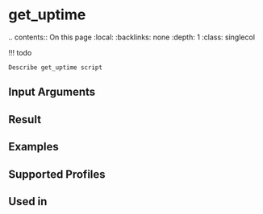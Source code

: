 

# get_uptime

.. contents:: On this page
    :local:
    :backlinks: none
    :depth: 1
    :class: singlecol

<!-- prettier-ignore -->
!!! todo

    Describe get_uptime script

Input Arguments
---------------

Result
------

Examples
--------

Supported Profiles
------------------

Used in
-------
